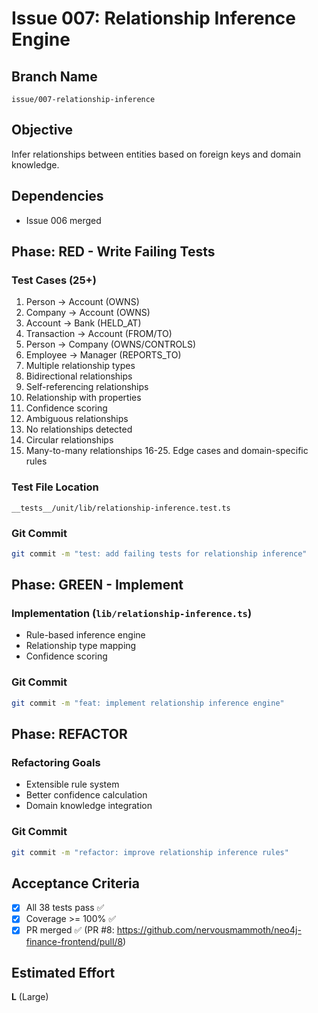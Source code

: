 # Issue 007: Relationship Inference Engine

## Branch Name
`issue/007-relationship-inference`

## Objective
Infer relationships between entities based on foreign keys and domain knowledge.

## Dependencies
- Issue 006 merged

## Phase: RED - Write Failing Tests

### Test Cases (25+)
1. Person -> Account (OWNS)
2. Company -> Account (OWNS)
3. Account -> Bank (HELD_AT)
4. Transaction -> Account (FROM/TO)
5. Person -> Company (OWNS/CONTROLS)
6. Employee -> Manager (REPORTS_TO)
7. Multiple relationship types
8. Bidirectional relationships
9. Self-referencing relationships
10. Relationship with properties
11. Confidence scoring
12. Ambiguous relationships
13. No relationships detected
14. Circular relationships
15. Many-to-many relationships
16-25. Edge cases and domain-specific rules

### Test File Location
`__tests__/unit/lib/relationship-inference.test.ts`

### Git Commit
```bash
git commit -m "test: add failing tests for relationship inference"
```

## Phase: GREEN - Implement

### Implementation (`lib/relationship-inference.ts`)
- Rule-based inference engine
- Relationship type mapping
- Confidence scoring

### Git Commit
```bash
git commit -m "feat: implement relationship inference engine"
```

## Phase: REFACTOR

### Refactoring Goals
- Extensible rule system
- Better confidence calculation
- Domain knowledge integration

### Git Commit
```bash
git commit -m "refactor: improve relationship inference rules"
```

## Acceptance Criteria
- [x] All 38 tests pass ✅
- [x] Coverage >= 100% ✅
- [x] PR merged ✅ (PR #8: https://github.com/nervousmammoth/neo4j-finance-frontend/pull/8)

## Estimated Effort
**L** (Large)
